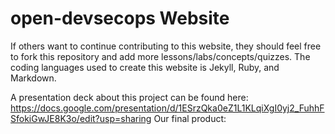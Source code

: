 # open-devsecops Website
If others want to continue contributing to this website, they should feel free to fork this repository and add more lessons/labs/concepts/quizzes. The coding languages used to create this website is Jekyll, Ruby, and Markdown.

A presentation deck about this project can be found here: https://docs.google.com/presentation/d/1ESrzQka0eZ1L1KLqiXgI0yj2_FuhhFSfokiGwJE8K3o/edit?usp=sharing
Our final product: 
